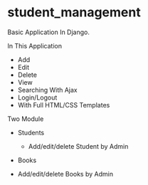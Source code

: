 # student_management
Basic Application In Django.

In This Application 
- Add
- Edit
- Delete
- View
- Searching With Ajax
- Login/Logout
- With Full HTML/CSS Templates

Two Module 
- Students 
  - Add/edit/delete Student by Admin 
 
 - Books
  - Add/edit/delete Books by Admin
